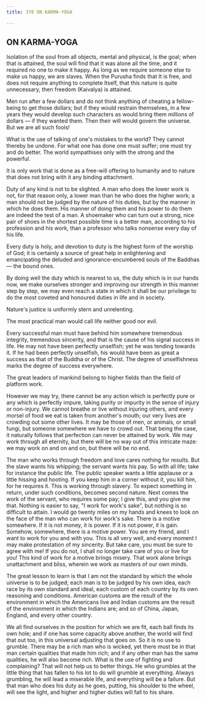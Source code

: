```yaml
---
title: 370 ON KARMA-YOGA

---
```

  

## ON KARMA-YOGA

Isolation of the soul from all objects, mental and physical, is the
goal; when that is attained, the soul will find that it was alone all
the time, and it required no one to make it happy. As long as we require
someone else to make us happy, we are slaves. When the Purusha finds
that It is free, and does not require anything to complete Itself, that
this nature is quite unnecessary, then freedom (Kaivalya) is attained.

Men run after a few dollars and do not think anything of cheating a
fellow-being to get those dollars; but if they would restrain
themselves, in a few years they would develop such characters as would
bring them millions of dollars — if they wanted them. Then their will
would govern the universe. But we are all such fools!

What is the use of talking of one's mistakes to the world? They cannot
thereby be undone. For what one has done one must suffer; one must try
and do better. The world sympathises only with the strong and the
powerful.

It is only work that is done as a free-will offering to humanity and to
nature that does not bring with it any binding attachment.

Duty of any kind is not to be slighted. A man who does the lower work is
not, for that reason only, a lower man than he who does the higher work;
a man should not be judged by the nature of his duties, but by the
manner in which he does them. His manner of doing them and his power to
do them are indeed the test of a man. A shoemaker who can turn out a
strong, nice pair of shoes in the shortest possible time is a better
man, according to his profession and his work, than a professor who
talks nonsense every day of his life.

Every duty is holy, and devotion to duty is the highest form of the
worship of God; it is certainly a source of great help in enlightening
and emancipating the deluded and ignorance-encumbered souls of the
Baddhas — the bound ones.

By doing well the duty which is nearest to us, the duty which is in our
hands now, we make ourselves stronger and improving our strength in this
manner step by step, we may even reach a state in which it shall be our
privilege to do the most coveted and honoured duties in life and in
society.

Nature's justice is uniformly stern and unrelenting.

The most practical man would call life neither good nor evil.

Every successful man must have behind him somewhere tremendous
integrity, tremendous sincerity, and that is the cause of his signal
success in life. He may not have been perfectly unselfish; yet he was
tending towards it. If he had been perfectly unselfish, his would have
been as great a success as that of the Buddha or of the Christ. The
degree of unselfishness marks the degree of success everywhere.

The great leaders of mankind belong to higher fields than the field of
platform work.

However we may try, there cannot be any action which is perfectly pure
or any which is perfectly impure, taking purity or impurity in the sense
of injury or non-injury. We cannot breathe or live without injuring
others, and every morsel of food we eat is taken from another's mouth;
our very lives are crowding out some other lives. It may be those of
men, or animals, or small fungi, but someone somewhere we have to crowd
out. That being the case, it naturally follows that perfection can never
be attained by work. We may work through all eternity, but there will be
no way out of this intricate maze: we may work on and on and on, but
there will be no end.

The man who works through freedom and love cares nothing for results.
But the slave wants his whipping; the servant wants his pay. So with all
life; take for instance the public life. The public speaker wants a
little applause or a little hissing and hooting. If you keep him in a
corner without it, you kill him, for he requires it. This is working
through slavery. To expect something in return, under such conditions,
becomes second nature. Next comes the work of the servant, who requires
some pay; I give this, and you give me that. Nothing is easier to say,
"I work for work's sake", but nothing is so difficult to attain. I would
go twenty miles on my hands and knees to look on the face of the man who
can work for work's sake. There is a motive somewhere. If it is not
money, it is power. If it is not power, it is gain. Somehow, somewhere,
there is a motive power. You are my friend, and I want to work for you
and with you. This is all very well, and every moment I may make
protestation of my sincerity. But take care, you must be sure to agree
with me! If you do not, I shall no longer take care of you or live for
you! This kind of work for a motive brings misery. That work alone
brings unattachment and bliss, wherein we work as masters of our own
minds.

The great lesson to learn is that I am not the standard by which the
whole universe is to be judged; each man is to be judged by his own
idea, each race by its own standard and ideal, each custom of each
country by its own reasoning and conditions. American customs are the
result of the environment in which the Americans live and Indian customs
are the result of the environment in which the Indians are; and so of
China, Japan, England, and every other country.

We all find ourselves in the position for which we are fit, each ball
finds its own hole; and if one has some capacity above another, the
world will find that out too, in this universal adjusting that goes on.
So it is no use to grumble. There may be a rich man who is wicked, yet
there must be in that man certain qualities that made him rich; and if
any other man has the same qualities, he will also become rich. What is
the use of fighting and complaining? That will not help us to better
things. He who grumbles at the little thing that has fallen to his lot
to do will grumble at everything. Always grumbling, he will lead a
miserable life, and everything will be a failure. But that man who does
his duty as he goes, putting, his shoulder to the wheel, will see the
light, and higher and higher duties will fall to his share.